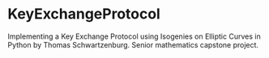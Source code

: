 # KeyExchangeProtocol
Implementing a Key Exchange Protocol using Isogenies on Elliptic Curves in Python by Thomas Schwartzenburg. Senior mathematics capstone project.
